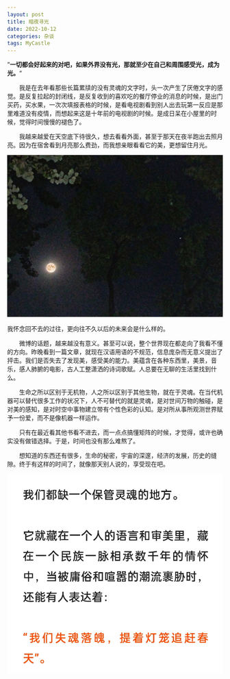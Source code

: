 ```yaml
---
layout: post
title: 暗夜寻光
date: 2022-10-12
categories: 杂谈
tags: MyCastle
---
```


”**一切都会好起来的对吧，如果外界没有光，那就至少在自己和周围感受光，成为光。**“

  我是在去年看那些长篇累牍的没有灵魂的文字时，头一次产生了厌倦文字的感觉。是反复拉起的封闭线，是反复收到的喜欢吃的餐厅停业的消息的时候，是出门买药，买水果，一次次填报表格的时候，是看电视剧看到别人出去玩第一反应是那里难道没有疫情，而想起来这是十年前的电视剧的时候。是成日呆在小屋里的时候，觉得时间慢慢的褪色了。

  我越来越爱在天空底下待很久，想去看看外面，甚至于那天在夜半跑出去照月亮。因为在宿舍看到月亮那么费劲，而我想亲眼看看它的美，更想留住月光。

![](imgsets/3.jpg)

我怀念回不去的过往，更向往不久以后的未来会是什么样的。

  微博的话题，越来越没有意义。甚至可以说，整个世界现在都走向了我看不懂的方向。昨晚看到一篇文章，就现在汉语用语的不规范，信息庞杂而无意义提出了抨击。我们是否失去了发现美，感受美的能力。美蕴含在各种东西里，美景，音乐，感人肺腑的电影，古人工整潇洒的诗词歌赋。人总要在无聊的生活里找到什么。

  生命之所以区别于无机物，人之所以区别于其他生物，就在于灵魂。在当代机器可以替代很多工作的状况下，人不可替代的就是灵魂，是对世间万物的触碰，是对美的感知，是对时空中事物建立带有个性色彩的认知。是对所从事所观测世界赋予一份爱，而不是像机器一样运作。

  只有在最近看其他书看不进去，而一点点搞懂矩阵的时候，才觉得，或许也确实没有做错选择。于是，时间也没有那么难熬了。

  想知道的东西还有很多，生命的秘密，宇宙的深邃，经济的发展，历史的缝隙。终于有这样的时间了，就像那天别人说的，享受现在吧。

![](imgsets/4.jpg)

